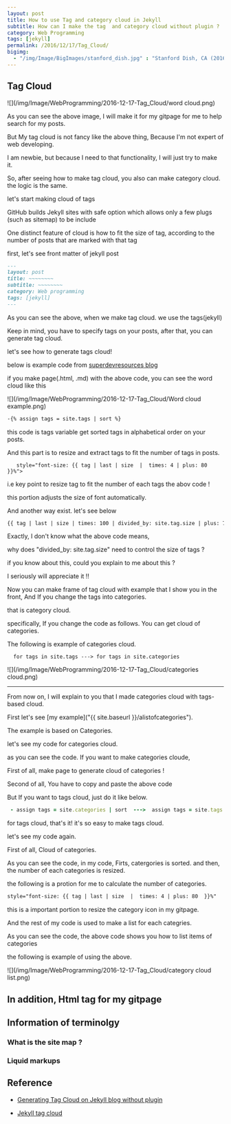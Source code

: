 ```yaml
---
layout: post
title: How to use Tag and category cloud in Jekyll
subtitle: How can I make the tag  and category cloud without plugin ?
category: Web Programming
tags: [jekyll]
permalink: /2016/12/17/Tag_Cloud/
bigimg: 
  - "/img/Image/BigImages/stanford_dish.jpg" : "Stanford Dish, CA (2016)"
---
```

 
 ## Tag Cloud
 
   ![](/img/Image/WebProgramming/2016-12-17-Tag_Cloud/word cloud.png)
   
   As you can see the above image, I will make it for my gitpage for me to help search for my posts.
   
   But My tag cloud is not fancy like the above thing, Because I'm not expert of web developing. 
   
   I am newbie, but because I need to that functionality, I will just try to make it. 
   
   So, after seeing how to make tag cloud, you also can make category cloud. the logic is the same. 
 
   let's start making cloud of tags
 
   GitHub builds Jekyll sites with safe option which allows only a few plugs (such as sitemap) to be include 
   
   One distinct feature of cloud is how to fit the size of tag, according to the number of posts that are marked with that tag
   
   first, let's see front matter of jekyll post 
   
 ```markdown 
 ---
 layout: post
 title: ~~~~~~~~
 subtitle: ~~~~~~~~
 category: Web programming
 tags: [jekyll]
 ---
 ```

   As you can see the above, when we make tag cloud. we use the tags(jekyll) 
   
   Keep in mind, you have to specify tags on your posts, after that, you can generate tag cloud. 
   
   let's see how to generate tags cloud! 
   
   below is example code from [superdevresources blog](https://superdevresources.com/tag-cloud-jekyll/) 
   
   <script src="https://gist.github.com/hyunyoung2/68791d45c085ee36f86ca8ae50ab79ae.js"></script>

   if you make page(.html, .md) with the above code, you can see the word cloud like this 
   
   ![](/img/Image/WebProgramming/2016-12-17-Tag_Cloud/Word cloud example.png)
   
```markdown
-{% assign tags = site.tags | sort %}
```

   this code is tags variable get sorted tags in alphabetical order on your posts. 
   
  <script src="https://gist.github.com/hyunyoung2/a192fe4432ee54346a6611f33bfe4d07.js"></script> 

   And this part is to resize and extract tags to fit the number of tags in posts.
   
```markdwon 
   style="font-size: {{ tag | last | size  |  times: 4 | plus: 80  }}%">
```
  
   i.e key point to resize tag to fit the number of each tags the abov code ! 
   
   this portion adjusts the size of font automatically.
   
   And another way exist. let's see below
   
``` markdown 
{{ tag | last | size | times: 100 | divided_by: site.tag.size | plus: 70 }}
```

  Exactly, I don't know what the above code means, 
  
  why does "divided_by: site.tag.size" need to control the size of tags ? 
  
  if you know about this, could you explain to me about this ?
  
  I seriously will appreciate it !!
  
  Now you can make frame of tag cloud with example that I show you in the front, And If you change the tags into categories. 
  
  that is category cloud.
 
  specifically, If you change the code as follows. You can get cloud of categories. 
 
  <script src="https://gist.github.com/hyunyoung2/f6655ca85e8af71bc2ec3ed14308522a.js"></script>

  The following is example of categories cloud.
 
```  
  for tags in site.tags ---> for tags in site.categories
```  
  
  ![](/img/Image/WebProgramming/2016-12-17-Tag_Cloud/categories cloud.png) 
  
---

  From now on, I will explain to you that I made categories cloud with tags-based cloud. 
  
  First let's see [my example]("{{ site.baseurl }}/alistofcategories").
  
  The example is based on Categories.
  
  let's see my code for categories cloud. 
  
  <script src="https://gist.github.com/hyunyoung2/5a205be4f7456ad75597e6bc8ffbd279.js"></script>
 
  as you can see the code. If you want to make categories cloude, 
 
  First of all, make page to generate cloud of categories !
  
  Second of all, You have to copy and paste the above code 
 
  But If you want to tags cloud, just do it like below. 
 
```ruby
 - assign tags = site.categories | sort  --->  assign tags = site.tags | sort 
```

  for tags cloud, that's it! it's so easy to make tags cloud.
  
  let's see my code again.
  
  First of all, Cloud of categories. 
  
  <script src="https://gist.github.com/hyunyoung2/4862d8e47f823c57efe960772ab5131a.js"></script>

   As you can see the code, in my code, Firts, catergories is sorted. and then, the number of each categories is resized. 
   
   the following is a protion for me to calculate the number of categories.
   
```html
style="font-size: {{ tag | last | size  |  times: 4 | plus: 80  }}%"
```
  this is a important portion to resize the category icon in my gitpage.
  
  And the rest of my code is used to make a list for each categries.
  
  <script src="https://gist.github.com/hyunyoung2/d1e80cdbef4efd7419a5a250dc854bce.js"></script>

   As you can see the code, the above code shows you how to list items of categories 
   
   the following is example of using the above.
   
   ![](/img/Image/WebProgramming/2016-12-17-Tag_Cloud/category cloud list.png)
   
## In addition, Html tag for my gitpage   
   
   
   
## Information of terminolgy

### What is the site map ?

### Liquid markups


## Reference
  
 - [Generating Tag Cloud on Jekyll blog without plugin](https://superdevresources.com/tag-cloud-jekyll/)
 
 - [Jekyll tag cloud](http://vvv.tobiassjosten.net/jekyll/jekyll-tag-cloud/)
